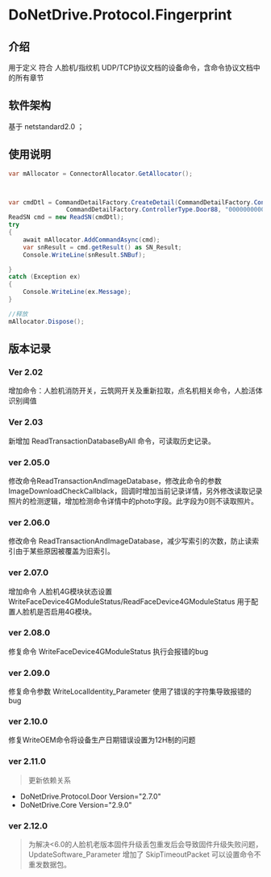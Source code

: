 # DoNetDrive.Protocol.Fingerprint

## 介绍

用于定义 符合 人脸机/指纹机 UDP/TCP协议文档的设备命令，含命令协议文档中的所有章节


## 软件架构
基于 netstandard2.0 ；



## 使用说明

~~~ c#
var mAllocator = ConnectorAllocator.GetAllocator();



var cmdDtl = CommandDetailFactory.CreateDetail(CommandDetailFactory.ConnectType.UDPClient, "192.168.1.56", 8101,
                CommandDetailFactory.ControllerType.Door88, "0000000000000000", "FFFFFFFF");
ReadSN cmd = new ReadSN(cmdDtl);
try
{
    await mAllocator.AddCommandAsync(cmd);
    var snResult = cmd.getResult() as SN_Result;
    Console.WriteLine(snResult.SNBuf);

}
catch (Exception ex)
{
    Console.WriteLine(ex.Message);
}

//释放
mAllocator.Dispose();
~~~



## 版本记录



### Ver 2.02
增加命令：人脸机消防开关，云筑网开关及重新拉取，点名机相关命令，人脸活体识别阈值

### Ver 2.03
新增加 ReadTransactionDatabaseByAll 命令，可读取历史记录。



### ver 2.05.0

修改命令ReadTransactionAndImageDatabase，修改此命令的参数 ImageDownloadCheckCallblack，回调时增加当前记录详情，另外修改读取记录照片的检测逻辑，增加检测命令详情中的photo字段。此字段为0则不读取照片。


### ver 2.06.0

修改命令 ReadTransactionAndImageDatabase，减少写索引的次数，防止读索引由于某些原因被覆盖为旧索引。



### ver 2.07.0

增加命令 人脸机4G模块状态设置 WriteFaceDevice4GModuleStatus/ReadFaceDevice4GModuleStatus
用于配置人脸机是否启用4G模块。


### ver 2.08.0

修复命令 WriteFaceDevice4GModuleStatus 执行会报错的bug



### ver 2.09.0

修复命令参数 WriteLocalIdentity_Parameter 使用了错误的字符集导致报错的bug

### ver 2.10.0

修复WriteOEM命令将设备生产日期错误设置为12H制的问题

### ver 2.11.0

> 更新依赖关系  
- DoNetDrive.Protocol.Door Version="2.7.0"
- DoNetDrive.Core Version="2.9.0"

### ver 2.12.0

> 为解决<6.0的人脸机老版本固件升级丢包重发后会导致固件升级失败问题，
UpdateSoftware_Parameter 增加了 SkipTimeoutPacket 可以设置命令不重发数据包。